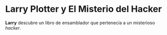 # Larry Plotter y El Misterio del Hacker

**Larry** descubre un libro de ensamblador que pertenecía a un misterioso *hacker*.
